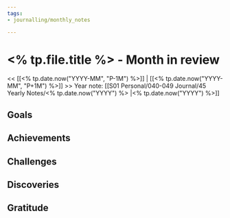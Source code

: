 ```yaml
---
tags:
- journalling/monthly_notes

---
```


# <% tp.file.title %> - Month in review
<< [[<% tp.date.now("YYYY-MM", "P-1M") %>]] | [[<% tp.date.now("YYYY-MM", "P+1M") %>]] >>
Year note: [[S01 Personal/040-049 Journal/45 Yearly Notes/<% tp.date.now("YYYY") %> |<% tp.date.now("YYYY") %>]]

## Goals

## Achievements

## Challenges

## Discoveries

## Gratitude
